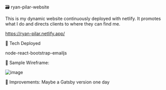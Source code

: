 🗃️ ryan-pilar-website

This is my dynamic website continuously deployed with netlify. It promotes what I do and directs clients to where they can find me. 

https://ryan-pilar.netlify.app/ 

💪 Tech Deployed

node-react-bootstrap-emailjs

📸 Sample Wireframe:

![image](https://user-images.githubusercontent.com/102194829/187531109-5650ad9b-114a-4b7b-a451-da65687b3032.png)

🔨 Improvements:
Maybe a Gatsby version one day
